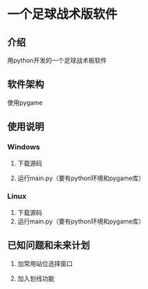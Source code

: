 # 一个足球战术版软件

## 介绍
用python开发的一个足球战术板软件

## 软件架构
使用pygame

## 使用说明

### Windows

1.  下载源码

2. 运行main.py（要有python环境和pygame库）

### Linux

1. 下载源码
2. 运行main.py（要有python环境和pygame库）

## 已知问题和未来计划

1. 加常用站位选择窗口

2. 加入划线功能
